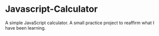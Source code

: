 # Javascript-Calculator
A simple JavaScript calculator. A small practice project to reaffirm what I have been learning.
